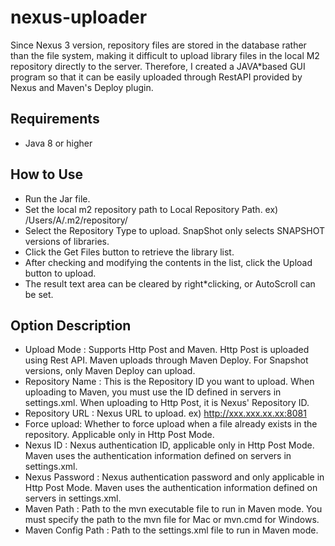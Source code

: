 # nexus-uploader
Since Nexus 3 version, repository files are stored in the database rather than the file system, making it difficult to upload library files in the local M2 repository directly to the server. Therefore, I created a JAVA*based GUI program so that it can be easily uploaded through RestAPI provided by Nexus and Maven's Deploy plugin.


## Requirements
* Java 8 or higher

## How to Use
* Run the Jar file.
* Set the local m2 repository path to Local Repository Path. ex) /Users/A/.m2/repository/
* Select the Repository Type to upload. SnapShot only selects SNAPSHOT versions of libraries.
* Click the Get Files button to retrieve the library list.
* After checking and modifying the contents in the list, click the Upload button to upload.
* The result text area can be cleared by right*clicking, or AutoScroll can be set.

## Option Description
* Upload Mode : Supports Http Post and Maven. Http Post is uploaded using Rest API. Maven uploads through Maven Deploy. For Snapshot versions, only Maven Deploy can upload.
* Repository Name : This is the Repository ID you want to upload. When uploading to Maven, you must use the ID defined in servers in settings.xml. When uploading to Http Post, it is Nexus' Repository ID.
* Repository URL : Nexus URL to upload. ex) http://xxx.xxx.xx.xx:8081
* Force upload: Whether to force upload when a file already exists in the repository. Applicable only in Http Post Mode.
* Nexus ID : Nexus authentication ID, applicable only in Http Post Mode. Maven uses the authentication information defined on servers in settings.xml.
* Nexus Password : Nexus authentication password and only applicable in Http Post Mode. Maven uses the authentication information defined on servers in settings.xml.
* Maven Path : Path to the mvn executable file to run in Maven mode. You must specify the path to the mvn file for Mac or mvn.cmd for Windows.
* Maven Config Path : Path to the settings.xml file to run in Maven mode.